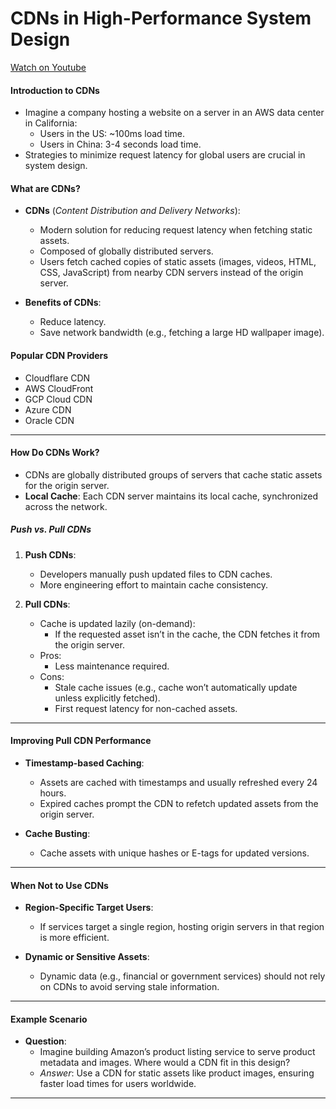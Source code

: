 # CDNs in High-Performance System Design

[Watch on Youtube](https://www.youtube.com/watch?v=rwBv7FqZ77g)


#### **Introduction to CDNs**
- Imagine a company hosting a website on a server in an AWS data center in California:
  - Users in the US: ~100ms load time.
  - Users in China: 3-4 seconds load time.
- Strategies to minimize request latency for global users are crucial in system design.

#### **What are CDNs?**
- **CDNs** (*Content Distribution and Delivery Networks*):
  - Modern solution for reducing request latency when fetching static assets.
  - Composed of globally distributed servers.
  - Users fetch cached copies of static assets (images, videos, HTML, CSS, JavaScript) from nearby CDN servers instead of the origin server.

- **Benefits of CDNs**:
  - Reduce latency.
  - Save network bandwidth (e.g., fetching a large HD wallpaper image).

#### **Popular CDN Providers**
- Cloudflare CDN
- AWS CloudFront
- GCP Cloud CDN
- Azure CDN
- Oracle CDN

---

#### **How Do CDNs Work?**
- CDNs are globally distributed groups of servers that cache static assets for the origin server.
- **Local Cache**: Each CDN server maintains its local cache, synchronized across the network.

##### **Push vs. Pull CDNs**
1. **Push CDNs**:
   - Developers manually push updated files to CDN caches.
   - More engineering effort to maintain cache consistency.

2. **Pull CDNs**:
   - Cache is updated lazily (on-demand):
     - If the requested asset isn’t in the cache, the CDN fetches it from the origin server.
   - Pros:
     - Less maintenance required.
   - Cons:
     - Stale cache issues (e.g., cache won’t automatically update unless explicitly fetched).
     - First request latency for non-cached assets.

---

#### **Improving Pull CDN Performance**
- **Timestamp-based Caching**:
  - Assets are cached with timestamps and usually refreshed every 24 hours.
  - Expired caches prompt the CDN to refetch updated assets from the origin server.

- **Cache Busting**:
  - Cache assets with unique hashes or E-tags for updated versions.

---

#### **When Not to Use CDNs**
- **Region-Specific Target Users**:
  - If services target a single region, hosting origin servers in that region is more efficient.

- **Dynamic or Sensitive Assets**:
  - Dynamic data (e.g., financial or government services) should not rely on CDNs to avoid serving stale information.

---

#### **Example Scenario**
- **Question**:
  - Imagine building Amazon’s product listing service to serve product metadata and images. Where would a CDN fit in this design?
  - *Answer*: Use a CDN for static assets like product images, ensuring faster load times for users worldwide.

---

